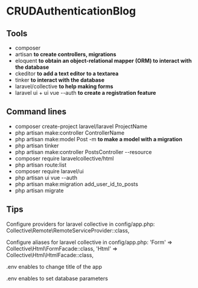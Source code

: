 # CRUDAuthenticationBlog
 
## Tools

- composer
- artisan **to create controllers, migrations** 
- eloquent **to obtain an object-relational mapper (ORM) to interact with the database**
- ckeditor **to add a text editor to a textarea**
- tinker **to interact with the database**
- laravel/collective **to help making forms**
- laravel ui + ui vue --auth **to create a registration feature**

## Command lines

- composer create-project laravel/laravel ProjectName
- php artisan make:controller ControllerName
- php artisan make:model Post -m **to make a model with a migration** 
- php artisan tinker
- php artisan make:controller PostsController --resource
- composer require laravelcollective/html
- php artisan route:list
- composer require laravel/ui
- php artisan ui vue --auth
- php artisan make:migration add_user_id_to_posts
- php artisan migrate

## Tips 

Configure providers for laravel collective in config/app.php: 
    Collective\Remote\RemoteServiceProvider::class,

Configure aliases for laravel collective in config/app.php: 
        'Form' => Collective\Html\FormFacade::class,
        'Html' => Collective\Html\HtmlFacade::class,

.env enables to change title of the app 

.env enables to set database parameters



